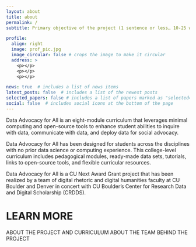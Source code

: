 ```yaml
---
layout: about
title: about
permalink: /
subtitle: Primary objective of the project (1 sentence or less… 10-25 words… “An open access modular curriculum for teaching data advocacy in higher educational settings.  

profile:
  align: right
  image: prof_pic.jpg
  image_circular: false # crops the image to make it circular
  address: >
    <p></p>
    <p></p>
    <p></p>

news: true  # includes a list of news items
latest_posts: false  # includes a list of the newest posts
selected_papers: false # includes a list of papers marked as "selected={true}"
social: false  # includes social icons at the bottom of the page
---
```


<script type="module" src="https://cdn.jsdelivr.net/npm/@shoelace-style/shoelace@2.5.2/cdn/components/button-group/button-group.js"></script>

Data Advocacy for All is an eight-module curriculum that leverages minimal computing and open-source tools to enhance student abilities to inquire with data, communicate with data, and deploy data for social advocacy.  

Data Advocacy for All has been designed for students across the disciplines with no prior data science or computing experience. This college-level curriculum includes pedagogical modules, ready-made data sets, tutorials, links to open-source tools, and flexible curricular resources. 

Data Advocacy for All is a CU Next Award Grant project that has been realized by a team of digital rhetoric and digital humanities faculty at CU Boulder and Denver in concert with CU Boulder’s Center for Research Data and Digital Scholarship (CRDDS). 

# LEARN MORE

<sl-button-group label="Alignment">
  <sl-button>ABOUT THE PROJECT AND CURRICULUM</sl-button>
  <sl-button>ABOUT THE TEAM BEHIND THE PROJECT</sl-button>
</sl-button-group>
